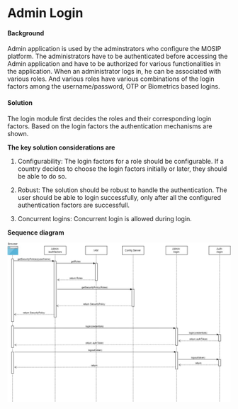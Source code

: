 # Admin Login

#### Background

Admin application is used by the adminstrators who configure the MOSIP platform. The administrators have to be authenticated before accessing the Admin application and have to be authorized for various functionalities in the application. When an administrator logs in, he can be associated with various roles. And various roles have various combinations of the login factors among the username/password, OTP or Biometrics based logins. 

#### Solution

The login module first decides the roles and their corresponding login factors. Based on the login factors the authentication mechanisms are shown. 

**The key solution considerations are**

1. Configurability: The login factors for a role should be configurable. If a country decides to choose the login factors initially or later, they should be able to do so. 

2. Robust: The solution should be robust to handle the authentication. The user should be able to login successfully, only after all the configured authentication factors are successfull. 

3. Concurrent logins: Concurrent login is allowed during login. 


**Sequence diagram**


![Sequence Diagram](_images/admin-login.jpg)



